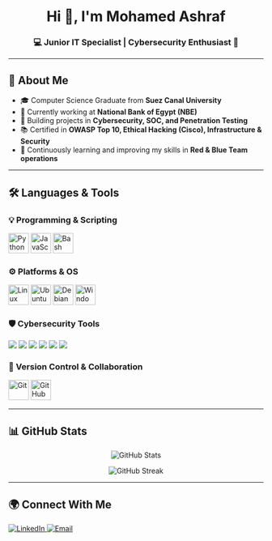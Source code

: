 <h1 align="center">Hi 👋, I'm Mohamed Ashraf</h1>
<h3 align="center">💻 Junior IT Specialist | Cybersecurity Enthusiast 🔐</h3>

---

## 🚀 About Me
- 🎓 Computer Science Graduate from **Suez Canal University**  
- 🏦 Currently working at **National Bank of Egypt (NBE)**  
- 🔭 Building projects in **Cybersecurity, SOC, and Penetration Testing**  
- 📚 Certified in **OWASP Top 10, Ethical Hacking (Cisco), Infrastructure & Security**  
- 🌱 Continuously learning and improving my skills in **Red & Blue Team operations**  

---

## 🛠️ Languages & Tools

### 💡 Programming & Scripting
<p align="left">
  <img src="https://cdn.jsdelivr.net/gh/devicons/devicon/icons/python/python-original.svg" alt="Python" width="40" height="40"/>
  <img src="https://cdn.jsdelivr.net/gh/devicons/devicon/icons/javascript/javascript-original.svg" alt="JavaScript" width="40" height="40"/>
  <img src="https://cdn.jsdelivr.net/gh/devicons/devicon/icons/bash/bash-original.svg" alt="Bash" width="40" height="40"/>
</p>


### ⚙️ Platforms & OS
<p align="left">
  <img src="https://cdn.jsdelivr.net/gh/devicons/devicon/icons/linux/linux-original.svg" alt="Linux" width="40" height="40"/>
  <img src="https://cdn.jsdelivr.net/gh/devicons/devicon/icons/ubuntu/ubuntu-plain.svg" alt="Ubuntu" width="40" height="40"/>
  <img src="https://cdn.jsdelivr.net/gh/devicons/devicon/icons/debian/debian-original.svg" alt="Debian" width="40" height="40"/>
  <img src="https://cdn.jsdelivr.net/gh/devicons/devicon/icons/windows8/windows8-original.svg" alt="Windows" width="40" height="40"/>
</p>

### 🛡️ Cybersecurity Tools
<p align="left">
  <img src="https://img.shields.io/badge/Nmap-00599C?style=for-the-badge&logo=gnu-bash&logoColor=white"/>
  <img src="https://img.shields.io/badge/Wireshark-1679A7?style=for-the-badge&logo=wireshark&logoColor=white"/>
  <img src="https://img.shields.io/badge/Splunk-000000?style=for-the-badge&logo=splunk&logoColor=white"/>
  <img src="https://img.shields.io/badge/Suricata-E34F26?style=for-the-badge&logo=suricata&logoColor=white"/>
  <img src="https://img.shields.io/badge/Snort-FF69B4?style=for-the-badge"/>
  <img src="https://img.shields.io/badge/Burp_Suite-FF6633?style=for-the-badge&logo=burp-suite&logoColor=white"/>
</p>


### 🧰 Version Control & Collaboration
<p align="left">
  <img src="https://cdn.jsdelivr.net/gh/devicons/devicon/icons/git/git-original.svg" alt="Git" width="40" height="40"/>
  <img src="https://cdn.jsdelivr.net/gh/devicons/devicon/icons/github/github-original.svg" alt="GitHub" width="40" height="40"/>
</p>

---

## 📊 GitHub Stats
<p align="center">
  <img src="https://github-readme-stats.vercel.app/api?username=MohamedAshrafElRokh&show_icons=true&theme=tokyonight" alt="GitHub Stats" />
</p>

<p align="center">
  <img src="https://github-readme-streak-stats.herokuapp.com/?user=MohamedAshrafElRokh&theme=tokyonight" alt="GitHub Streak" />
</p>

---

## 🌍 Connect With Me
<p align="left">
  <a href="https://www.linkedin.com/in/mohamed-ashraf" target="_blank">
    <img src="https://img.shields.io/badge/LinkedIn-%230077B5.svg?&logo=linkedin&logoColor=white" alt="LinkedIn" />
  </a>
  <a href="mailto:mohamedashraf@example.com">
    <img src="https://img.shields.io/badge/Email-D14836?&logo=gmail&logoColor=white" alt="Email" />
  </a>
</p>
